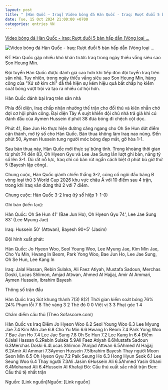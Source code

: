 ```yaml
---
layout: post
title: " [Hàn Quốc – Iraq] Video bóng đá Hàn Quốc - Iraq: Rượt đuổi 5 bàn hấp dẫn (Vòng loại ..."
date: Tue, 15 Oct 2024 21:00:00 +0700
categories: entries VN
---
```

[Video bóng đá Hàn Quốc - Iraq: Rượt đuổi 5 bàn hấp dẫn (Vòng loại ...](https://www.24h.com.vn/bong-da/video-bong-da-han-quoc-iraq-khoanh-khac-toa-sang-phut-41-vong-loai-world-cup-c48a1610972.html)

![Video bóng đá Hàn Quốc - Iraq: Rượt đuổi 5 bàn hấp dẫn (Vòng loại ...](https://icdn.24h.com.vn/upload/4-2024/images/2024-10-15/gettyimages-2178514828-2048x2048--1--1728993805-267-width1200height628-watermark.jpg)

ĐT Hàn Quốc gặp nhiều khó khăn trước Iraq trong ngày thiếu vắng siêu sao Son Heung Min.

Đội tuyển Hàn Quốc được đánh giá cao hơn khi tiếp đón đội tuyển Iraq trên sân nhà. Tuy nhiên, trong ngày thiếu vắng siêu sao Son Heung Min, hàng công của "Xứ sở kim chi" đã thể hiện sự kém hiệu quả bất chấp họ kiểm soát bóng vượt trội và tạo ra nhiều cơ hội hơn.

Hàn Quốc đánh bại Iraq trên sân nhà

Phía đối diện, Iraq chấp nhận nhường thế trận cho đối thủ và kiên nhẫn chờ đợi cơ hội phản công. Đại diện Tây Á suýt khiến đội chủ nhà trả giá khi cú đánh đầu của Aymen Hussein ở phút 38 đưa bóng đi chệch cột dọc.

Phút 41, Bae Jun Ho thực hiện đường căng ngang cho Oh Se Hun dứt điểm cận thành, mở tỷ số cho Hàn Quốc. Bàn thua không làm Iraq nao núng. Đến phút 50, Aymen Hussein tung người móc bóng đẹp mắt, gỡ hòa 1-1.

Sau bàn thua này, Hàn Quốc mới thực sự bừng tỉnh. Trong khoảng thời gian từ phút 74 đến 83, Oh Hyeon Gyu và Lee Jae Sung lần lượt ghi bàn, nâng tỷ số lên 3-1. Dù rất nỗ lực, Iraq chỉ có bàn rút ngắn cách biệt ở phút bù giờ thứ 5 (Bayesh lập công).

Chung cuộc, Hàn Quốc giành chiến thắng 3-2, củng cố ngôi đầu bảng B vòng loại thứ 3 World Cup 2026 khu vực châu Á với 10 điểm sau 4 trận, trong khi Iraq vẫn đứng thứ 2 với 7 điểm.

Chung cuộc: Hàn Quốc 3-2 Iraq (tỷ số hiệp 1: 1-0)

Ghi bàn (kiến tạo):

Hàn Quốc: Oh Se Hun 41' (Bae Jun Ho), Oh Hyeon Gyu 74', Lee Jae Sung 83' (Lee Myung Jae)

Iraq: Hussein 50' (Attwan), Bayesh 90+5' (Jasim)

Đội hình xuất phát:

Hàn Quốc: Jo Hyeon Woo, Seol Young Woo, Lee Myung Jae, Kim Min Jae, Cho Yu Min, Hwang In Beom, Park Yong Woo, Bae Jun Ho, Lee Jae Sung, Oh Se Hun, Lee Kang In

Iraq: Jalal Hassan, Rebin Sulaka, Ali Faez Atiyah, Mustafa Sadoun, Merchas Doski, Lucas Shlimon, Amjad Attwan, Ahmed Al Hajjaj, Amir Al Ammari, Aymen Hussein, Ibrahim Bayesh

Thông số trận đấu

Hàn Quốc Iraq Sút khung thành 7(3) 8(2) Thời gian kiểm soát bóng 76% 24% Phạm lỗi 7 8 Thẻ vàng 3 2 Thẻ đỏ 0 0 Việt vị 3 3 Phạt góc 1 4

Chấm điểm cầu thủ (Theo Sofascore.com)

Hàn Quốc vs Iraq Điểm Jo Hyeon Woo 6.2 Seol Young Woo 6.3 Lee Myung Jae 7.4 Kim Min Jae 6.8 Cho Yu Min 6.6 Hwang In Beom 7.4 Park Yong Woo 7 Bae Jun Ho 7.4 Lee Jae Sung 7.8 Oh Se Hun 7.2 Lee Kang In 6.4 Điểm 6Jalal Hassan 6.2Rebin Sulaka 5.9Ali Faez Atiyah 6.6Mustafa Sadoun 6.3Merchas Doski 6.4Lucas Shlimon 7Amjad Attwan 6.5Ahmed Al Hajjaj 6.2Amir Al Ammari 7.3Aymen Hussein 7.5Ibrahim Bayesh Thay người Moon Seon Min 6.5 Oh Hyeon Gyu 7.2 Paik Seung Ho 6.3 Hong Hyun Seok 6.1 Lee Seung Woo 6.4 Thay người 7.3Ali Jasim 6Hussein Ali 6.5Ahmed Yasin Ghani 6.4Mohanad Ali 6.4Hussein Al Khafaji Đỏ: Cầu thủ xuất sắc nhất trận Đen: Cầu thủ tệ nhất trận

Nguồn: [Link nguồn]Nguồn: [Link nguồn]

